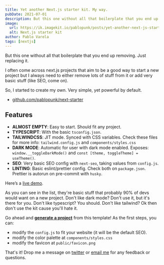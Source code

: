 ```yaml
---
title: Yet another Next.js starter kit. My way.
pubDate: 2021-07-01
description: But this one without all that boilerplate that you end up removing. Just replacing it.
image:
  url: https://ik.imagekit.io/pablopunk/posts/yet-another-next-js-starter-kit-my-way-.png?updatedAt=1698057160491
  alt: Next.js starter kit
author: Pablo Varela
tags: [nextjs]
---
```

But this one without all that boilerplate that you end up removing. Just replacing it.

I often come across next.js projects that aim to be a good way to start a new project but I always need to either remove lots of stuff from it or add very basic stuff (like SEO, come on).

So, I started to create my own. Very simple, yet powerful by default.

* [github.com/pablopunk/next-starter](https://github.com/pablopunk/next-starter)

## Features

* **ALMOST EMPTY**: Easy to start. Should fit any project.
* **TYPESCRIPT**: With the basic `tsconfig.json`.
* **TAILWINDCSS**: JIT mode. Synced with CSS variables. Check these files for more info: `tailwind.config.js` and `components/styles.css`
* **DARK MODE**: Automatic for user with dark mode enabled. Exposes: `window.__toggleDarkMode()` and `const [theme, toggleTheme] = useTheme()`.
* **SEO**: Very basic SEO config with `next-seo`, taking values from `config.js`.
* **LINTING**: Basic eslint/prettier config. Check both on `package.json`. Prettier is autorun on pre-commit with `husky`.

Here’s a [live demo](https://next-starter.pablopunk.com).

As you can see in the list, they're basic stuff that probably 90% of devs would want on a new project. Don't like dark mode? Don't use it, but it's there for you. Don't like typescript? You should. Don't like tailwind? Ok then don't use the kit cause you'll hate it.

Go ahead and **[generate a project](https://github.com/pablopunk/next-starter/generate)** from this template! As the first steps, you can:

* modify the `config.js` to fit your website (it will be the default SEO).
* modify the color palette at `components/styles.css`
* modify the favicon at `public/favicon.png`

That's it! Drop me a message on [twitter](http://twitter.com/pablopunk) or [email me](mailto:pablo@pablopunk.com) for any feedback or questions.
